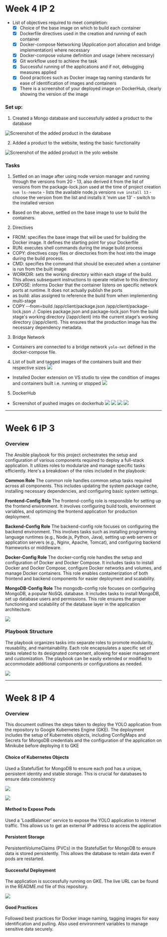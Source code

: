 # Week 4 IP 2
- List of objectives required to meet completion:
  - [x] Choice of the base image on which to build each container
  - [x] Dockerfile directives used in the creation and running of each container
  - [x] Docker-compose Networking (Application port allocation and bridge implementation) where necessary
  - [x] Docker-compose volume definition and usage (where necessary)
  - [x] Git workflow used to achieve the task
  - [x] Successful running of the applications and if not, debugging measures applied
  - [x] Good practices such as Docker image tag naming standards for ease of identification of images and containers
  - [x] There is a screenshot of your deployed image on DockerHub, clearly showing the version of the image

 ### Set up:
1. Created a Mongo database and successfully added a product to the database

![Screenshot of the added product in the database](assets/dbproduct.png)

2. Added a product to the website, testing the basic functionality

![Screenshot of the added product in the yolo website](assets/webproduct.png)

### Tasks
1. Settled on an image after using node version manager and running through the versions from 20 - 13, also derived it from the list of versions from the package-lock.json used at the time of project creation
`nvm ls-remote` - lists the available node.js versions
`nvm install 13` - choose the version from the list and installs it
'nvm use 13' - switch to the installed version
- Based on the above, settled on the base image to use to build the containers.

2. Directives
- FROM: specifies the base image that will be used for building the Docker image. It defines the starting point for your Dockerfile
- RUN: executes shell commands during the image build process
- COPY:  directives copy files or directories from the host into the image during the build process.
- CMD: specifies the command that should be executed when a container is run from the built image
- WORKDIR: sets the working directory within each stage of the build. This allows subsequent instructions to operate relative to this directory
- EXPOSE: informs Docker that the container listens on specific network ports at runtime. It does not actually publish the ports
- as build: alias assigned to reference the build from when implementing multi-stage
- COPY --from=build /app/client/package.json /app/client/package-lock.json ./: Copies package.json and package-lock.json from the build stage's working directory (/app/client) into the current stage's working directory (/app/client). This ensures that the production image has the necessary dependency metadata.

3. Bridge Network
- Containers are connected to a bridge network `yolo-net` defined in the docker-compose file.

4. List of built and tagged images of the containers built and their respective sizes
![](/assets/listofimages.png)
- Installed Docker extension on VS studio to view the condition of images and containers built i.e. running or stopped
![](assets/runningcontainers.png)

5. DockerHub
- Screenshot of pushed images on dockerhub
![](assets/imagespushedtohub.png)
![](assets/tag1.png)
![](assets/tag2.png)
![](assets/mugproduct.png)

---

# Week 6 IP 3
### Overview
The Ansible playbook for this project orchestrates the setup and configuration of various components required to deploy a full-stack application. It utilizes roles to modularize and manage specific tasks efficiently. Here's a breakdown of the roles included in the playbook:

**Common Role**
The common role handles common setup tasks required across all components. This includes updating the system package cache, installing necessary dependencies, and configuring basic system settings.

**Frontend-Config Role**
The frontend-config role is responsible for setting up the frontend environment. It involves configuring build tools, environment variables, and optimizing the frontend application for production deployment.

**Backend-Config Role**
The backend-config role focuses on configuring the backend environment. This involves tasks such as installing programming language runtimes (e.g., Node.js, Python, Java), setting up web servers or application servers (e.g., Nginx, Apache, Tomcat), and configuring backend frameworks or middleware.

**Docker-Config Role**
The docker-config role handles the setup and configuration of Docker and Docker Compose. It includes tasks to install Docker and Docker Compose, configure Docker networks and volumes, and manage Docker containers. This role enables containerization of both frontend and backend components for easier deployment and scalability.

**MongoDB-Config Role**
The mongodb-config role focuses on configuring MongoDB, a popular NoSQL database. It includes tasks to install MongoDB, set up database users and permissions. This role ensures the proper functioning and scalability of the database layer in the application architecture.

![](assets/runningplaybook.png)

### Playbook Structure
The playbook organizes tasks into separate roles to promote modularity, reusability, and maintainability. Each role encapsulates a specific set of tasks related to its designated component, allowing for easier management and customization. The playbook can be easily extended or modified to accommodate additional components or configurations as needed.

![](assets/vagrantrun.png)

---

# Week 8 IP 4

### Overview
This document outlines the steps taken to deploy the YOLO application from the repository to Google Kubernetes Engine (GKE).
The deployment includes the setup of Kubernetes objects, including ConfigMaps and Secrets for MongoDB credentials and the configuration of the application on Minikube before deploying it to GKE

#### Choice of Kubernetes Objects 
Used a StatefulSet for MongoDB to ensure each pod has a unique, persistent identity and stable storage. This is crucial for databases to ensure data consistency

![](assets/minikubedashboard.png)

![](assets/addstatefulset.png)

#### Method to Expose Pods
Used a 'LoadBalancer' service to expose the YOLO application to internet traffic. This allows us to get an external IP address to access the application

#### Persistent Storage
PersistentVolumeClaims (PVCs) in the StatefulSet for MongoDB to ensure data is stored persistently. This allows the database to retain data even if pods are restarted.

#### Successful Deployment
The application is successfully running on GKE. The live URL can be found in the README.md file of this repository.

![](assets/yolocluster.png)

#### Good Practices
Followed best practices for Docker image naming, tagging images for easy identification and pulling. Also used environment variables to manage sensitive data securely.

